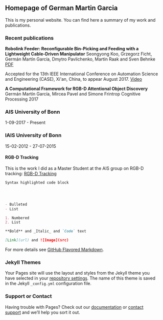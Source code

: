 ## Homepage of German Martin Garcia

This is my personal website. You can find here a summary of my work and publications.

### Recent publications

**Robolink Feeder: Reconfigurable Bin-Picking and Feeding with a Lightweight Cable-Driven Manipulator**
Seongyong Koo, Grzegorz Ficht, Germán Martín García, Dmytro
Pavlichenko, Martin Raak and Sven Behnke
[PDF](http://ais.uni-bonn.de/papers/CASE_2017_Koo.pdf)		

Accepted for the 13th IEEE International Conference on Automation Science and
Engineering (CASE), Xi'an, China, to appear August 2017.
[Video](http://ais.uni-bonn.de/videos/CASE_2017_Koo.mp4)

**A Computational Framework for RGB-D Attentional Object Discovery**
Germán Martín García, Mircea Pavel and Simone Frintrop
Cognitive Processing 2017

### AIS University of Bonn

1-09-2017 - Present

### IAIS University of Bonn

15-02-2012 - 27-07-2015

#### RGB-D Tracking
This is the work I did as a Master Student at the AIS group on RGB-D tracking:
[RGB-D Tracking](tracking.md)

```markdown
Syntax highlighted code block




- Bulleted
- List

1. Numbered
2. List

**Bold** and _Italic_ and `Code` text

[Link](url) and ![Image](src)
```

For more details see [GitHub Flavored Markdown](https://guides.github.com/features/mastering-markdown/).

### Jekyll Themes

Your Pages site will use the layout and styles from the Jekyll theme you have selected in your [repository settings](https://github.com/german-m-garcia/german-m-garcia.github.io/settings). The name of this theme is saved in the Jekyll `_config.yml` configuration file.

### Support or Contact

Having trouble with Pages? Check out our [documentation](https://help.github.com/categories/github-pages-basics/) or [contact support](https://github.com/contact) and we’ll help you sort it out.
